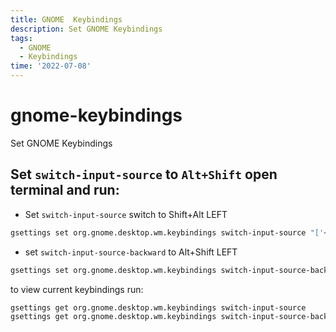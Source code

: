 ```yaml
---
title: GNOME  Keybindings
description: Set GNOME Keybindings
tags:
  - GNOME
  - Keybindings
time: '2022-07-08'
---
```


# gnome-keybindings

Set GNOME Keybindings

## Set `switch-input-source` to `Alt+Shift` open terminal and run:

* Set `switch-input-source` switch to Shift+Alt LEFT

```bash
gsettings set org.gnome.desktop.wm.keybindings switch-input-source "['<Shift>Alt_L']"
```

* set `switch-input-source-backward` to Alt+Shift LEFT

```bash
gsettings set org.gnome.desktop.wm.keybindings switch-input-source-backward "['<Alt>Shift_L']"
```

to view current keybindings run:

```bash
gsettings get org.gnome.desktop.wm.keybindings switch-input-source
gsettings get org.gnome.desktop.wm.keybindings switch-input-source-backward
```
